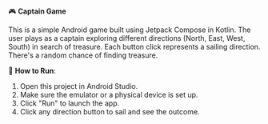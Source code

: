 🎮 **Captain Game**

This is a simple Android game built using Jetpack Compose in Kotlin.
The user plays as a captain exploring different directions (North, East, West, South)
in search of treasure. Each button click represents a sailing direction. There's a
random chance of finding treasure.

🚀 **How to Run**:
1. Open this project in Android Studio.
2. Make sure the emulator or a physical device is set up.
3. Click "Run" to launch the app.
4. Click any direction button to sail and see the outcome.
